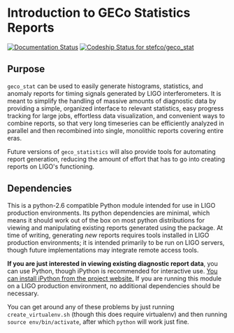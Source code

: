 # Introduction to GECo Statistics Reports

[![Documentation Status](https://readthedocs.org/projects/geco-statistics/badge/?version=latest)](http://geco-statistics.readthedocs.org/en/latest/?badge=latest)
[ ![Codeship Status for stefco/geco_stat](https://codeship.com/projects/e9762300-bd59-0133-0ed3-2a1d867cc1c8/status?branch=master)](https://codeship.com/projects/136547)

## Purpose

`geco_stat` can be used to easily generate histograms, statistics, and
anomaly reports for timing signals generated by LIGO interferometers. It is
meant to simplify the handling of massive amounts of diagnostic data by
providing a simple, organized interface to relevant statistics, easy
progress tracking for large jobs, effortless data visualization, and convenient
ways to combine reports, so that very long timeseries can be efficiently
analyzed in parallel and then recombined into single, monolithic reports
covering entire eras.

Future versions of `geco_statistics` will also provide tools for automating
report generation, reducing the amount of effort that has to go into creating
reports on LIGO's functioning.

## Dependencies

This is a python-2.6 compatible Python module intended for use in
LIGO production environments. Its python dependencies are minimal, which means
it should work out of the box on most python distributions for viewing and
manipulating existing reports generated using the package. At time of writing,
generating *new* reports requires tools installed in LIGO production
environments; it is intended primarily to be run on LIGO servers, though
future implementations may integrate remote access tools.

**If you are just interested in viewing existing diagnostic report data**, you
can use Python, though iPython is recommended for interactive use. [You can
install iPython from the project website.](http://ipython.org) If you are
running this module on a LIGO production environment, no additional
dependencies should be necessary.

You can get around any of these problems by just running `create_virtualenv.sh`
(though this does require virtualenv) and then running
`source env/bin/activate`, after which `python` will work just fine.

